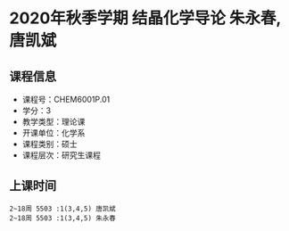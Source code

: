 # 2020年秋季学期 结晶化学导论 朱永春, 唐凯斌






## 课程信息

- 课程号：CHEM6001P.01
- 学分：3
- 教学类型：理论课
- 开课单位：化学系
- 课程类别：硕士
- 课程层次：研究生课程

## 上课时间

```
2~18周 5503 :1(3,4,5) 唐凯斌
2~18周 5503 :1(3,4,5) 朱永春
```

